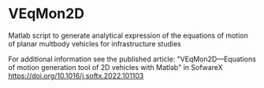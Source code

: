 # VEqMon2D
Matlab script to generate analytical expression of the equations of motion of planar multbody vehicles for infrastructure studies

For additional information see the published article:
"VEqMon2D—Equations of motion generation tool of 2D vehicles with Matlab" in SofwareX
https://doi.org/10.1016/j.softx.2022.101103
